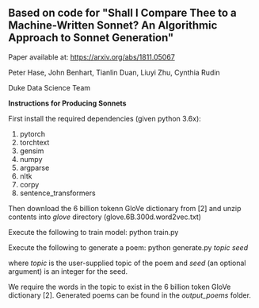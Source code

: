 ## Based on code for "Shall I Compare Thee to a Machine-Written Sonnet? An Algorithmic Approach to Sonnet Generation"

Paper available at: https://arxiv.org/abs/1811.05067

Peter Hase, John Benhart, Tianlin Duan, Liuyi Zhu, Cynthia Rudin

Duke Data Science Team

**Instructions for Producing Sonnets** 

First install the required dependencies (given python 3.6x):

1) pytorch
2) torchtext
3) gensim	
4) numpy	
5) argparse	
6) nltk
7) corpy
8) sentence_transformers

Then download the 6 billion tokenn GloVe dictionary from [2] and unzip contents into *glove* directory (glove.6B.300d.word2vec.txt)

Execute the following to train model:
python train.py

Execute the following to generate a poem:
python generate.py *topic seed*

where *topic* is the user-supplied topic of the poem and *seed* (an optional argument) is an integer for the seed.

We require the words in the topic to exist in the 6 billion token GloVe dictionary [2].
Generated poems can be found in the *output_poems* folder. 
